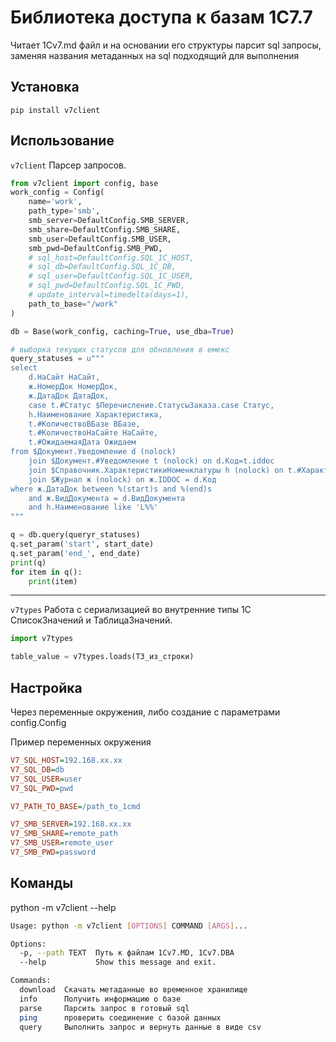 # Библиотека доступа к базам 1C7.7

Читает 1Cv7.md файл и на основании его структуры парсит sql запросы, заменяя названия метаданных на sql подходящий для выполнения

## Установка

`pip install v7client`

## Использование

`v7client` Парсер запросов.

```python
from v7client import config, base
work_config = Config(
    name='work',
    path_type='smb',
    smb_server=DefaultConfig.SMB_SERVER,
    smb_share=DefaultConfig.SMB_SHARE,
    smb_user=DefaultConfig.SMB_USER,
    smb_pwd=DefaultConfig.SMB_PWD,
    # sql_host=DefaultConfig.SQL_1C_HOST,
    # sql_db=DefaultConfig.SQL_1C_DB,
    # sql_user=DefaultConfig.SQL_1C_USER,
    # sql_pwd=DefaultConfig.SQL_1C_PWD,
    # update_interval=timedelta(days=1),
    path_to_base="/work"
)

db = Base(work_config, caching=True, use_dba=True)

# выборка текущих статусов для обновления в емекс
query_statuses = u"""
select
    d.НаСайт НаСайт,
    ж.НомерДок НомерДок,
    ж.ДатаДок ДатаДок,
    case t.#Статус $Перечисление.СтатусыЗаказа.case Статус,
    h.Наименование Характеристика,
    t.#КоличествоВБазе ВБазе,
    t.#КоличествоНаСайте НаСайте,
    t.#ОжидаемаяДата Ожидаем
from $Документ.Уведомление d (nolock)
    join $Документ.#Уведомление t (nolock) on d.Код=t.iddoc
    join $Справочник.ХарактеристикиНоменклатуры h (nolock) on t.#ХарактеристикаТовара = h.id
    join $Журнал ж (nolock) on ж.IDDOC = d.Код
where ж.ДатаДок between %(start)s and %(end)s
    and ж.ВидДокумента = d.ВидДокумента
    and h.Наименование like 'L%%'
"""

q = db.query(queryr_statuses)
q.set_param('start', start_date)
q.set_param('end_', end_date)
print(q)
for item in q():
    print(item)
```
---
`v7types` Работа с сериализацией во внутренние типы 1С СписокЗначений и ТаблицаЗначений.

```python
import v7types

table_value = v7types.loads(ТЗ_из_строки)
```

## Настройка

Через переменные окружения, либо создание с параметрами config.Config

Пример переменных окружения
```ini
V7_SQL_HOST=192.168.xx.xx
V7_SQL_DB=db
V7_SQL_USER=user
V7_SQL_PWD=pwd

V7_PATH_TO_BASE=/path_to_1cmd

V7_SMB_SERVER=192.168.xx.xx
V7_SMB_SHARE=remote_path
V7_SMB_USER=remote_user
V7_SMB_PWD=password
```

## Команды

python -m v7client --help

```bash
Usage: python -m v7client [OPTIONS] COMMAND [ARGS]...

Options:
  -p, --path TEXT  Путь к файлам 1Cv7.MD, 1Cv7.DBA
  --help           Show this message and exit.

Commands:
  download  Скачать метаданные во временное хранилище
  info      Получить информацию о базе
  parse     Парсить запрос в готовый sql
  ping      проверить соединение с базой данных
  query     Выполнить запрос и вернуть данные в виде csv
```

